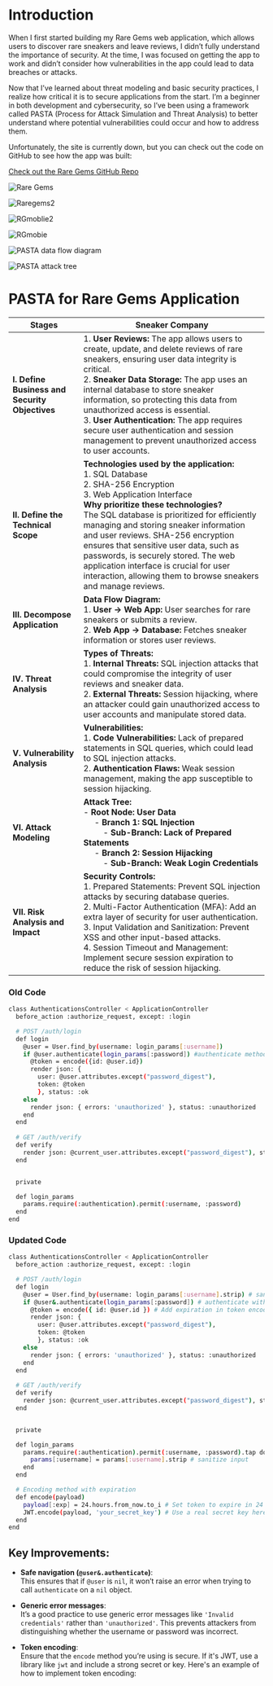 # Introduction
When I first started building my Rare Gems web application, which allows users to discover rare sneakers and leave reviews, I didn’t fully understand the importance of security. At the time, I was focused on getting the app to work and didn’t consider how vulnerabilities in the app could lead to data breaches or attacks.

Now that I’ve learned about threat modeling and basic security practices, I realize how critical it is to secure applications from the start. I’m a beginner in both development and cybersecurity, so I’ve been using a framework called PASTA (Process for Attack Simulation and Threat Analysis) to better understand where potential vulnerabilities could occur and how to address them.

Unfortunately, the site is currently down, but you can check out the code on GitHub to see how the app was built:

[Check out the Rare Gems GitHub Repo](https://github.com/VirginieBonhomme/Rare-Gems?tab=readme-ov-file#libraries-and-dependencies)


![Rare Gems](https://github.com/user-attachments/assets/c8b7cdd7-75c0-45a1-ad32-5f33564fa9d0)

![Raregems2](https://github.com/user-attachments/assets/4b28dfe4-1955-41b2-b546-b4b748b01319)

![RGmoblie2](https://github.com/user-attachments/assets/849d8280-3fb9-4be8-bfe4-a9498b0c6d3d)


![RGmobie](https://github.com/user-attachments/assets/981820b1-5f01-484b-a9e8-dcdcd6370537)

![PASTA data flow diagram](https://github.com/user-attachments/assets/1a92b905-0a82-44b2-9203-69dc9898376a)

![PASTA attack tree](https://github.com/user-attachments/assets/d306a075-38b1-4022-8c27-910717703cd8)



# PASTA for Rare Gems Application

| **Stages**                        | **Sneaker Company**                                                                                                                                                             |
|------------------------------------|---------------------------------------------------------------------------------------------------------------------------------------------------------------------------------|
| **I. Define Business and Security Objectives** | 1. **User Reviews:** The app allows users to create, update, and delete reviews of rare sneakers, ensuring user data integrity is critical.<br>2. **Sneaker Data Storage:** The app uses an internal database to store sneaker information, so protecting this data from unauthorized access is essential.<br>3. **User Authentication:** The app requires secure user authentication and session management to prevent unauthorized access to user accounts. |
| **II. Define the Technical Scope**            | **Technologies used by the application:** <br>1. SQL Database <br>2. SHA-256 Encryption <br>3. Web Application Interface <br> **Why prioritize these technologies?** <br> The SQL database is prioritized for efficiently managing and storing sneaker information and user reviews. SHA-256 encryption ensures that sensitive user data, such as passwords, is securely stored. The web application interface is crucial for user interaction, allowing them to browse sneakers and manage reviews. |
| **III. Decompose Application**               | **Data Flow Diagram:** <br>1. **User → Web App:** User searches for rare sneakers or submits a review. <br>2. **Web App → Database:** Fetches sneaker information or stores user reviews. |
| **IV. Threat Analysis**                      | **Types of Threats:** <br>1. **Internal Threats:** SQL injection attacks that could compromise the integrity of user reviews and sneaker data. <br>2. **External Threats:** Session hijacking, where an attacker could gain unauthorized access to user accounts and manipulate stored data. |
| **V. Vulnerability Analysis**                | **Vulnerabilities:** <br>1. **Code Vulnerabilities:** Lack of prepared statements in SQL queries, which could lead to SQL injection attacks. <br>2. **Authentication Flaws:** Weak session management, making the app susceptible to session hijacking. |
| **VI. Attack Modeling**                      | **Attack Tree:** <br>- **Root Node: User Data** <br> &nbsp;&nbsp;&nbsp;&nbsp; - **Branch 1: SQL Injection** <br> &nbsp;&nbsp;&nbsp;&nbsp;&nbsp;&nbsp;&nbsp;&nbsp; - **Sub-Branch: Lack of Prepared Statements** <br> &nbsp;&nbsp;&nbsp;&nbsp; - **Branch 2: Session Hijacking** <br> &nbsp;&nbsp;&nbsp;&nbsp;&nbsp;&nbsp;&nbsp;&nbsp; - **Sub-Branch: Weak Login Credentials** |
| **VII. Risk Analysis and Impact**            | **Security Controls:** <br>1. Prepared Statements: Prevent SQL injection attacks by securing database queries. <br>2. Multi-Factor Authentication (MFA): Add an extra layer of security for user authentication. <br>3. Input Validation and Sanitization: Prevent XSS and other input-based attacks. <br>4. Session Timeout and Management: Implement secure session expiration to reduce the risk of session hijacking. |

### Old Code
```bash
class AuthenticationsController < ApplicationController
  before_action :authorize_request, except: :login

  # POST /auth/login
  def login
    @user = User.find_by(username: login_params[:username])
    if @user.authenticate(login_params[:password]) #authenticate method provided by Bcrypt and 'has_secure_password'
      @token = encode({id: @user.id})
      render json: {
        user: @user.attributes.except("password_digest"),
        token: @token
        }, status: :ok
    else
      render json: { errors: 'unauthorized' }, status: :unauthorized
    end
  end
  
  # GET /auth/verify
  def verify
    render json: @current_user.attributes.except("password_digest"), status: :ok
  end


  private

  def login_params
    params.require(:authentication).permit(:username, :password)
  end
end
```

### Updated Code
```bash
class AuthenticationsController < ApplicationController
  before_action :authorize_request, except: :login

  # POST /auth/login
  def login
    @user = User.find_by(username: login_params[:username].strip) # sanitize input
    if @user&.authenticate(login_params[:password]) # authenticate with BCrypt
      @token = encode({ id: @user.id }) # Add expiration in token encoding
      render json: {
        user: @user.attributes.except("password_digest"),
        token: @token
        }, status: :ok
    else
      render json: { errors: 'unauthorized' }, status: :unauthorized
    end
  end
  
  # GET /auth/verify
  def verify
    render json: @current_user.attributes.except("password_digest"), status: :ok
  end


  private

  def login_params
    params.require(:authentication).permit(:username, :password).tap do |params|
      params[:username] = params[:username].strip # sanitize input
    end
  end

  # Encoding method with expiration
  def encode(payload)
    payload[:exp] = 24.hours.from_now.to_i # Set token to expire in 24 hours
    JWT.encode(payload, 'your_secret_key') # Use a real secret key here
  end
end
```


## Key Improvements:

- **Safe navigation (`@user&.authenticate`)**:  
  This ensures that if `@user` is `nil`, it won’t raise an error when trying to call `authenticate` on a `nil` object.

- **Generic error messages**:  
  It’s a good practice to use generic error messages like `'Invalid credentials'` rather than `'unauthorized'`. This prevents attackers from distinguishing whether the username or password was incorrect.

- **Token encoding**:  
  Ensure that the `encode` method you’re using is secure. If it's JWT, use a library like `jwt` and include a strong secret or key. Here's an example of how to implement token encoding:

